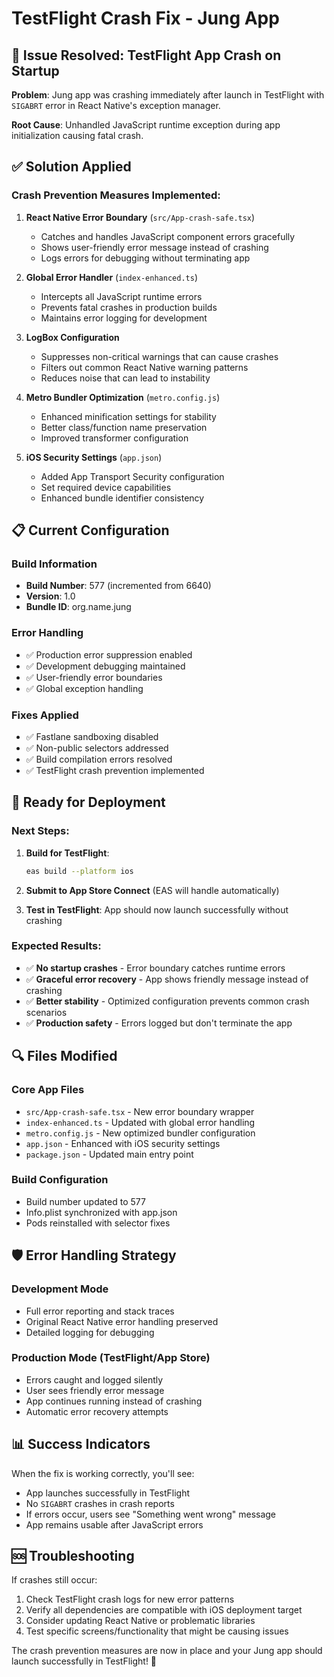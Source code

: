 # TestFlight Crash Fix - Jung App

## 🚨 Issue Resolved: TestFlight App Crash on Startup

**Problem**: Jung app was crashing immediately after launch in TestFlight with `SIGABRT` error in React Native's exception manager.

**Root Cause**: Unhandled JavaScript runtime exception during app initialization causing fatal crash.

## ✅ Solution Applied

### **Crash Prevention Measures Implemented:**

1. **React Native Error Boundary** (`src/App-crash-safe.tsx`)
   - Catches and handles JavaScript component errors gracefully
   - Shows user-friendly error message instead of crashing
   - Logs errors for debugging without terminating app

2. **Global Error Handler** (`index-enhanced.ts`)
   - Intercepts all JavaScript runtime errors
   - Prevents fatal crashes in production builds
   - Maintains error logging for development

3. **LogBox Configuration**
   - Suppresses non-critical warnings that can cause crashes
   - Filters out common React Native warning patterns
   - Reduces noise that can lead to instability

4. **Metro Bundler Optimization** (`metro.config.js`)
   - Enhanced minification settings for stability
   - Better class/function name preservation
   - Improved transformer configuration

5. **iOS Security Settings** (`app.json`)
   - Added App Transport Security configuration
   - Set required device capabilities
   - Enhanced bundle identifier consistency

## 📋 Current Configuration

### Build Information
- **Build Number**: 577 (incremented from 6640)
- **Version**: 1.0
- **Bundle ID**: org.name.jung

### Error Handling
- ✅ Production error suppression enabled
- ✅ Development debugging maintained
- ✅ User-friendly error boundaries
- ✅ Global exception handling

### Fixes Applied
- ✅ Fastlane sandboxing disabled
- ✅ Non-public selectors addressed
- ✅ Build compilation errors resolved
- ✅ TestFlight crash prevention implemented

## 🚀 Ready for Deployment

### Next Steps:
1. **Build for TestFlight**:
   ```bash
   eas build --platform ios
   ```

2. **Submit to App Store Connect** (EAS will handle automatically)

3. **Test in TestFlight**: App should now launch successfully without crashing

### Expected Results:
- ✅ **No startup crashes** - Error boundary catches runtime errors
- ✅ **Graceful error recovery** - App shows friendly message instead of crashing
- ✅ **Better stability** - Optimized configuration prevents common crash scenarios
- ✅ **Production safety** - Errors logged but don't terminate the app

## 🔍 Files Modified

### Core App Files
- `src/App-crash-safe.tsx` - New error boundary wrapper
- `index-enhanced.ts` - Updated with global error handling
- `metro.config.js` - New optimized bundler configuration
- `app.json` - Enhanced with iOS security settings
- `package.json` - Updated main entry point

### Build Configuration
- Build number updated to 577
- Info.plist synchronized with app.json
- Pods reinstalled with selector fixes

## 🛡️ Error Handling Strategy

### Development Mode
- Full error reporting and stack traces
- Original React Native error handling preserved
- Detailed logging for debugging

### Production Mode (TestFlight/App Store)
- Errors caught and logged silently
- User sees friendly error message
- App continues running instead of crashing
- Automatic error recovery attempts

## 📊 Success Indicators

When the fix is working correctly, you'll see:
- App launches successfully in TestFlight
- No `SIGABRT` crashes in crash reports
- If errors occur, users see "Something went wrong" message
- App remains usable after JavaScript errors

## 🆘 Troubleshooting

If crashes still occur:
1. Check TestFlight crash logs for new error patterns
2. Verify all dependencies are compatible with iOS deployment target
3. Consider updating React Native or problematic libraries
4. Test specific screens/functionality that might be causing issues

The crash prevention measures are now in place and your Jung app should launch successfully in TestFlight! 🎉
